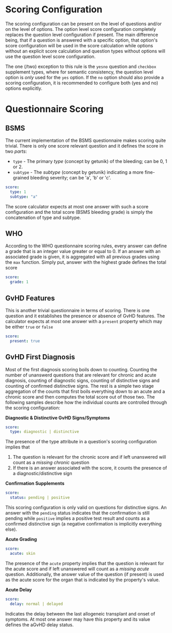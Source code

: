 # Scoring Configuration
The scoring configuration can be present on the level of questions and/or on the level of options. The option level score configuration completely replaces the question level configuration if present. The main difference being, that if a question is answered with a specific option, that option's score configuration will be used in the score calculation while options without an explicit score calculation and question types without options will use the question level score configuration.

The one (/two) exception to this rule is the `yesno` question and `checkbox` supplement types, where for semantic consistency, the question level option is _only_ used for the `yes` option. If the `no` option should also provide a scoring configuration, it is recommended to configure both (yes and no) options explicitly.

# Questionnaire Scoring

## BSMS
The current implementation of the BSMS questionnaire makes scoring quite trivial. There is only one score relevant question and it defines the score in two _parts_:
* `type` - The primary _type_ (concept by getunik) of the bleeding; can be 0, 1 or 2.
* `subtype` - The _subtype_ (concept by getunik) indicating a more fine-grained bleeding severity; can be 'a', 'b' or 'c'.

```yaml
score:
  type: 1
  subtype: "a"
```

The score calculator expects at most one answer with such a score configuration and the total score (BSMS bleeding grade) is simply the concatenation of type and subtype.

## WHO
According to the WHO questionnaire scoring rules, every answer can define a grade that is an integer value greater or equal to 0. If an answer with an associated grade is given, it is aggregated with all previous grades using the `max` function. Simply put, answer with the highest grade defines the total score

```yaml
score:
  grade: 1
```

## GvHD Features
This is another trivial questionnaire in terms of scoring. There is one question and it establishes the presence or absence of GvHD features. The calculator expects at most one answer with a `present` property which may be either `true` or `false`

```yaml
score:
  present: true
```

## GvHD First Diagnosis
Most of the first diagnosis scoring boils down to counting. Counting the number of unanswerd questions that are relevant for chronic and acute diagnosis, counting of diagnostic signs, counting of distinctive signs and counting of confirmed distinctive signs. The rest is a simple two stage aggregation of the counts that first boils everything down to an acute and a chronic score and then computes the total score out of those two. The following samples describe how the individual counts are controlled through the scoring configuration:


**Diagnostic & Distinctive GvHD Signs/Symptoms**
```yaml
score:
  type: diagnostic | distinctive
```
The presence of the type attribute in a question's scoring configuration implies that
1. The question is relevant for the chronic score and if left unanswered will count as a _missing chronic_ question
2. If there is an answer associated with the score, it counts the presence of a diagnostic/distinctive sign

**Confirmation Supplements**
```yaml
score:
  status: pending | positive
```
This scoring configuration is only valid on questions for distinctive signs. An answer with the `pending` status indicates that the confirmation is still pending while `positive` implies a positive test result and counts as a confirmed distinctive sign (a negative confirmation is implicitly everything else).

**Acute Grading**
```yaml
score:
  acute: skin
```
The presence of the `acute` property implies that the question is relevant for the acute score and if left unanswered will count as a _missing acute_ question. Additionally, the answer value of the question (if present) is used as the acute score for the organ that is indicated by the property's value.

**Acute Delay**
```yaml
score:
  delay: normal | delayed
```
Indicates the delay between the last allogeneic transplant and onset of symptoms. At most one answer may have this property and its value defines the aGvHD delay status.
